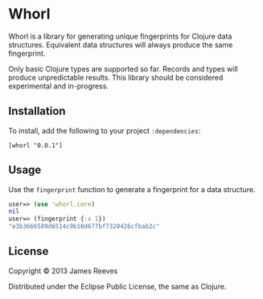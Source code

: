 # Whorl

Whorl is a library for generating unique fingerprints for Clojure data
structures. Equivalent data structures will always produce the same
fingerprint.

Only basic Clojure types are supported so far. Records and types will
produce unpredictable results. This library should be considered
experimental and in-progress.

## Installation

To install, add the following to your project `:dependencies`:

    [whorl "0.0.1"]

## Usage

Use the `fingerprint` function to generate a fingerprint for a data
structure.

```clojure
user=> (use 'whorl.core)
nil
user=> (fingerprint {:x 1})
"e3b3666589d6514c9b10d677bf7320426cfbab2c"
```

## License

Copyright © 2013 James Reeves

Distributed under the Eclipse Public License, the same as Clojure.
